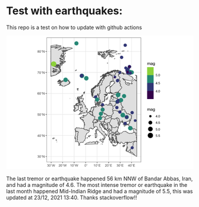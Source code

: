<!-- README.md is generated from README.Rmd. Please edit that file -->

Test with earthquakes:
======================

This repo is a test on how to update with github actions

![](man/figures/README-unnamed-chunk-2-1.png)

The last tremor or earthquake happened 56 km NNW of Bandar Abbas, Iran,
and had a magnitude of 4.6. The most intense tremor or earthquake in the
last month happened Mid-Indian Ridge and had a magnitude of 5.5, this
was updated at 23/12, 2021 13:40. Thanks stackoverflow!!
